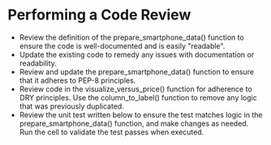 # Performing a Code Review

- Review the definition of the prepare_smartphone_data() function to ensure the code is well-documented and is easily "readable". 
- Update the existing code to remedy any issues with documentation or readability.
- Review and update the prepare_smartphone_data() function to ensure that it adheres to PEP-8 principles.
- Review code in the visualize_versus_price() function for adherence to DRY principles. Use the column_to_label() function to remove any logic that was previously duplicated.
- Review the unit test written below to ensure the test matches logic in the prepare_smartphone_data() function, and make changes as needed. Run the cell to validate the test passes when executed.